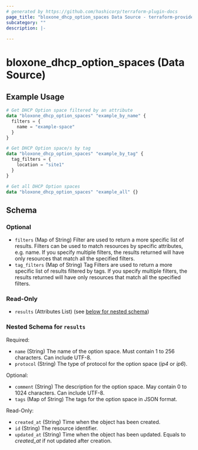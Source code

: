 ```yaml
---
# generated by https://github.com/hashicorp/terraform-plugin-docs
page_title: "bloxone_dhcp_option_spaces Data Source - terraform-provider-bloxone"
subcategory: ""
description: |-
  
---
```


# bloxone_dhcp_option_spaces (Data Source)



## Example Usage

```terraform
# Get DHCP Option space filtered by an attribute
data "bloxone_dhcp_option_spaces" "example_by_name" {
  filters = {
    name = "example-space"
  }
}

# Get DHCP Option space/s by tag
data "bloxone_dhcp_option_spaces" "example_by_tag" {
  tag_filters = {
    location = "site1"
  }
}

# Get all DHCP Option spaces
data "bloxone_dhcp_option_spaces" "example_all" {}
```

<!-- schema generated by tfplugindocs -->
## Schema

### Optional

- `filters` (Map of String) Filter are used to return a more specific list of results. Filters can be used to match resources by specific attributes, e.g. name. If you specify multiple filters, the results returned will have only resources that match all the specified filters.
- `tag_filters` (Map of String) Tag Filters are used to return a more specific list of results filtered by tags. If you specify multiple filters, the results returned will have only resources that match all the specified filters.

### Read-Only

- `results` (Attributes List) (see [below for nested schema](#nestedatt--results))

<a id="nestedatt--results"></a>
### Nested Schema for `results`

Required:

- `name` (String) The name of the option space. Must contain 1 to 256 characters. Can include UTF-8.
- `protocol` (String) The type of protocol for the option space (_ip4_ or _ip6_).

Optional:

- `comment` (String) The description for the option space. May contain 0 to 1024 characters. Can include UTF-8.
- `tags` (Map of String) The tags for the option space in JSON format.

Read-Only:

- `created_at` (String) Time when the object has been created.
- `id` (String) The resource identifier.
- `updated_at` (String) Time when the object has been updated. Equals to _created_at_ if not updated after creation.
